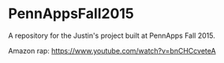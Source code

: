 # PennAppsFall2015
A repository for the Justin's project built at PennApps Fall 2015.

Amazon rap: https://www.youtube.com/watch?v=bnCHCcveteA